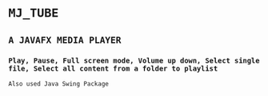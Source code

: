# `MJ_TUBE`
##  `A JAVAFX MEDIA PLAYER`
### `Play, Pause, Full screen mode, Volume up down, Select single file, Select all content from a folder to playlist`
`Also used Java Swing Package `
